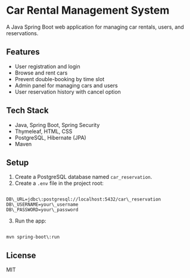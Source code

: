 
# Car Rental Management System

A Java Spring Boot web application for managing car rentals, users, and reservations.

## Features

- User registration and login
- Browse and rent cars
- Prevent double-booking by time slot
- Admin panel for managing cars and users
- User reservation history with cancel option

## Tech Stack

- Java, Spring Boot, Spring Security
- Thymeleaf, HTML, CSS
- PostgreSQL, Hibernate (JPA)
- Maven

## Setup

1. Create a PostgreSQL database named `car_reservation`.
2. Create a `.env` file in the project root:

```

DB\_URL=jdbc\:postgresql://localhost:5432/car\_reservation
DB\_USERNAME=your\_username
DB\_PASSWORD=your\_password

```

3. Run the app:

```

mvn spring-boot\:run

```

## License

MIT

